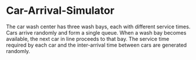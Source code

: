 # Car-Arrival-Simulator
The car wash center has three wash bays, each with different service times. Cars arrive randomly and form a single queue. When a wash bay becomes available, the next car in line proceeds to that bay. The service time required by each car and the inter-arrival time between cars are generated randomly. 
